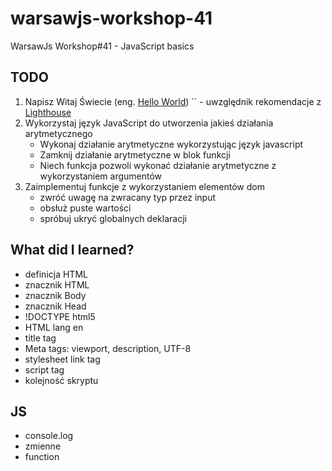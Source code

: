 # warsawjs-workshop-41
WarsawJs Workshop#41 - JavaScript basics

## TODO
1. Napisz Witaj Świecie (eng. [Hello World](https://pl.wikipedia.org/wiki/Hello_world))
``    - uwzględnik rekomendacje z [Lighthouse](https://developers.google.com/web/tools/lighthouse)
2. Wykorzystaj język JavaScript do utworzenia jakieś działania arytmetycznego
    - Wykonaj działanie arytmetyczne wykorzystując język javascript
    - Zamknij działanie arytmetyczne w blok funkcji
    - Niech funkcja pozwoli wykonać działanie arytmetyczne z wykorzystaniem argumentów
3. Zaimplementuj funkcje z wykorzystaniem elementów dom
    - zwróć uwagę na zwracany typ przez input
    - obsłuż puste wartości
    - spróbuj ukryć globalnych deklaracji
    
## What did I learned?
- definicja HTML
- znacznik HTML
- znacznik Body
- znacznik Head
- !DOCTYPE html5
- HTML lang en
- title tag
- Meta tags: viewport, description, UTF-8
- stylesheet link tag
- script tag
- kolejność skryptu

## JS
- console.log
- zmienne
- function

